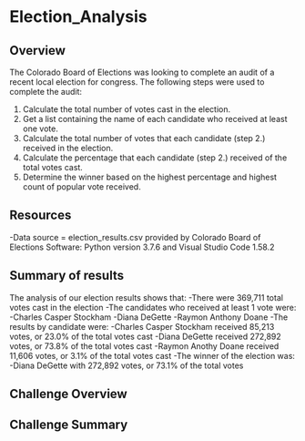 # Election_Analysis

## Overview
The Colorado Board of Elections was looking to complete an audit of a recent local election for congress. The following steps were used to complete the audit:
1. Calculate the total number of votes cast in the election.
2. Get a list containing the name of each candidate who received at least one vote.
3. Calculate the total number of votes that each candidate (step 2.) received in the election.
4. Calculate the percentage that each candidate (step 2.) received of the total votes cast.
5. Determine the winner based on the highest percentage and highest count of popular vote received. 

## Resources
-Data source = election_results.csv provided by Colorado Board of Elections
Software: Python version 3.7.6 and Visual Studio Code 1.58.2

## Summary of results
The analysis of our election results shows that:
-There were 369,711 total votes cast in the election
-The candidates who received at least 1 vote were:
  -Charles Casper Stockham
  -Diana DeGette
  -Raymon Anthony Doane
-The results by candidate were:
  -Charles Casper Stockham received 85,213 votes, or 23.0% of the total votes cast
  -Diana DeGette received 272,892 votes, or 73.8% of the total votes cast
  -Raymon Anothy Doane received 11,606 votes, or 3.1% of the total votes cast
-The winner of the election was:
  -Diana DeGette with 272,892 votes, or 73.1% of the total votes
  
## Challenge Overview

## Challenge Summary
  
